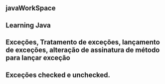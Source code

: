 ## javaWorkSpace
 ## Learning Java 
   ## Exceções, Tratamento de exceções, lançamento de exceções, alteração de assinatura de método para lançar exceção
   ## Exceções checked e unchecked.

